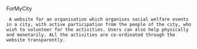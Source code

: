 ForMyCity

	 A website for an organisation which organises social welfare events in a city, with active participation from the people of the city, who wish to volunteer for the activities. Users can also help physically and monetarily. ALl the activities are co-ordinated through the website transparently.
